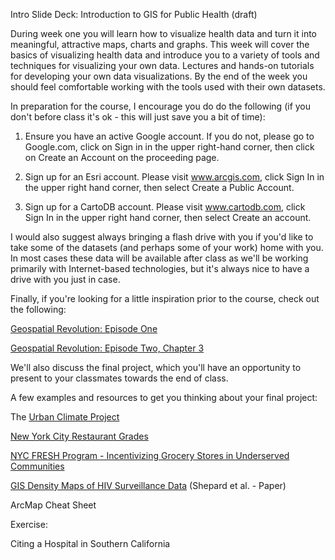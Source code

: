

Intro Slide Deck: Introduction to GIS for Public Health (draft)

During week one you will learn how to visualize health data and turn it into meaningful, attractive maps, charts and graphs.  This week will cover the basics of visualizing health data and introduce you to a variety of tools and techniques for visualizing your own data.  Lectures and hands-on tutorials for developing your own data visualizations.  By the end of the week you should feel comfortable working with the tools used with their own datasets.

In preparation for the course, I encourage you do do the following (if you don't before class it's ok - this will just save you a bit of time):

1.  Ensure you have an active Google account.  If you do not, please go to Google.com, click on Sign in in the upper right-hand corner, then click on Create an Account on the proceeding page.

2. Sign up for an Esri account.  Please visit www.arcgis.com, click Sign In in the upper right hand corner, then select Create a Public Account.

3.  Sign up for a CartoDB account.  Please visit www.cartodb.com, click Sign In in the upper right hand corner, then select Create an account.

I would also suggest always bringing a flash drive with you if you'd like to take some of the datasets (and perhaps some of your work) home with you.  In most cases these data will be available after class as we'll be working primarily with Internet-based technologies, but it's always nice to have a drive with you just in case.

Finally, if you're looking for a little inspiration prior to the course, check out the following:

[Geospatial Revolution: Episode One](http://www.youtube.com/watch?v=poMGRbfgp38&feature=share&list=SPB536E2CAE9CD2EE1)

[Geospatial Revolution: Episode Two, Chapter 3](http://www.youtube.com/watch?v=RYzHcPHRhWQ&list=SPB536E2CAE9CD2EE1)

We'll also discuss the final project, which you'll have an opportunity to present to your classmates towards the end of class.  

A few examples and resources to get you thinking about your final project:

The [Urban Climate Project](http://geodesign.newschool.edu/c40cities/)

[New York City Restaurant Grades](http://www.arcgis.com/home/item.html?id=d04a1820c9e344db95c25ca35f49e65f)

[NYC FRESH Program - Incentivizing Grocery Stores in Underserved Communities](http://www.arcgis.com/home/item.html?id=d10587e75bd54bb3926716e462d1147a)

[GIS Density Maps of HIV Surveillance Data](http://www.ncbi.nlm.nih.gov/pmc/articles/PMC3151193/) (Shepard et al. - Paper)

ArcMap Cheat Sheet

Exercise:

Citing a Hospital in Southern California
